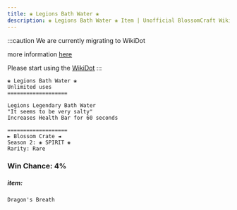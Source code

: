 ```yaml
---
title: ❀ Legions Bath Water ❀
description: ❀ Legions Bath Water ❀ Item | Unofficial BlossomCraft Wiki
---
```

:::caution
We are currently migrating to WikiDot

more information [here](/starter/home/)

Please start using the [WikiDot](https://unofficialblossomcraftwiki.wikidot.com/)
:::

```
❀ Legions Bath Water ❀
Unlimited uses
===================

Legions Legendary Bath Water
"It seems to be very salty"
Increases Health Bar for 60 seconds

===================
► Blossom Crate ◄
Season 2: ❀ SPIRIT ❀
Rarity: Rare
```
### Win Chance: 4%

##### item:
`Dragon's Breath`